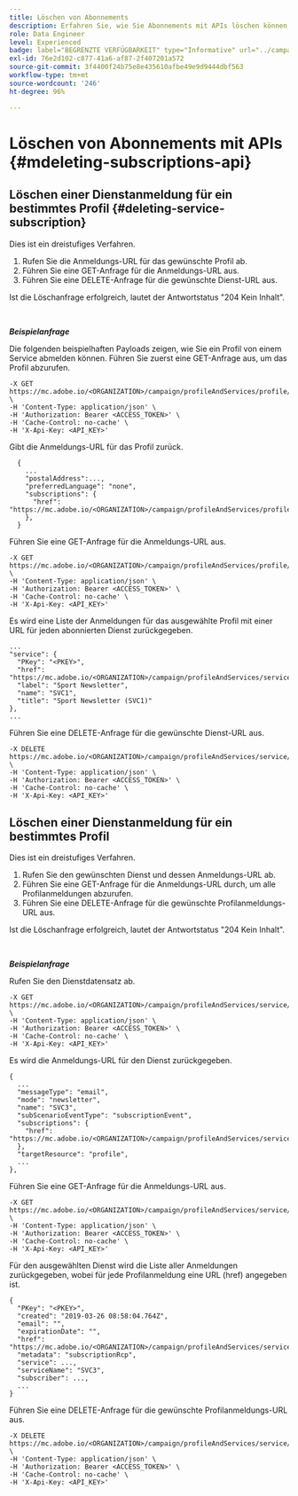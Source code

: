 ```yaml
---
title: Löschen von Abonnements
description: Erfahren Sie, wie Sie Abonnements mit APIs löschen können
role: Data Engineer
level: Experienced
badge: label="BEGRENZTE VERFÜGBARKEIT" type="Informative" url="../campaign-standard-migration-home.md" tooltip="Auf Campaign Standard migrierte Benutzer beschränkt"
exl-id: 76e2d102-c877-41a6-af87-2f407201a572
source-git-commit: 3f4400f24b75e8e435610afbe49e9d9444dbf563
workflow-type: tm+mt
source-wordcount: '246'
ht-degree: 96%

---
```


# Löschen von Abonnements mit APIs {#mdeleting-subscriptions-api}

<!--NOTE TO WRITER: There are two duplicate headings that seem to have the same content. Delete one? Rename if different?-->

## Löschen einer Dienstanmeldung für ein bestimmtes Profil {#deleting-service-subscription}

Dies ist ein dreistufiges Verfahren.

1. Rufen Sie die Anmeldungs-URL für das gewünschte Profil ab.
1. Führen Sie eine GET-Anfrage für die Anmeldungs-URL aus.
1. Führen Sie eine DELETE-Anfrage für die gewünschte Dienst-URL aus.

Ist die Löschanfrage erfolgreich, lautet der Antwortstatus &quot;204 Kein Inhalt&quot;.

<br/>

***Beispielanfrage***

Die folgenden beispielhaften Payloads zeigen, wie Sie ein Profil von einem Service abmelden können. Führen Sie zuerst eine GET-Anfrage aus, um das Profil abzurufen.

```
-X GET https://mc.adobe.io/<ORGANIZATION>/campaign/profileAndServices/profile/<PKEY> \
-H 'Content-Type: application/json' \
-H 'Authorization: Bearer <ACCESS_TOKEN>' \
-H 'Cache-Control: no-cache' \
-H 'X-Api-Key: <API_KEY>'
```

Gibt die Anmeldungs-URL für das Profil zurück.

```
  {
    ...
    "postalAddress":...,
    "preferredLanguage": "none",
    "subscriptions": {
      "href": "https://mc.adobe.io/<ORGANIZATION>/campaign/profileAndServices/profile/<PKEY>/subscriptions/"
    },
  }
```

Führen Sie eine GET-Anfrage für die Anmeldungs-URL aus.

```
-X GET https://mc.adobe.io/<ORGANIZATION>/campaign/profileAndServices/profile/<PKEY>/subscriptions \
-H 'Content-Type: application/json' \
-H 'Authorization: Bearer <ACCESS_TOKEN>' \
-H 'Cache-Control: no-cache' \
-H 'X-Api-Key: <API_KEY>'
```

Es wird eine Liste der Anmeldungen für das ausgewählte Profil mit einer URL für jeden abonnierten Dienst zurückgegeben.

```
...
"service": {
  "PKey": "<PKEY>",
  "href": "https://mc.adobe.io/<ORGANIZATION>/campaign/profileAndServices/service/<PKEY>",
  "label": "Sport Newsletter",
  "name": "SVC1",
  "title": "Sport Newsletter (SVC1)"
},
...
```

Führen Sie eine DELETE-Anfrage für die gewünschte Dienst-URL aus.

```
-X DELETE https://mc.adobe.io/<ORGANIZATION>/campaign/profileAndServices/service/<PKEY> \
-H 'Content-Type: application/json' \
-H 'Authorization: Bearer <ACCESS_TOKEN>' \
-H 'Cache-Control: no-cache' \
-H 'X-Api-Key: <API_KEY>'
```

<!-- + réponse -->

## Löschen einer Dienstanmeldung für ein bestimmtes Profil

Dies ist ein dreistufiges Verfahren.

1. Rufen Sie den gewünschten Dienst und dessen Anmeldungs-URL ab.
1. Führen Sie eine GET-Anfrage für die Anmeldungs-URL durch, um alle Profilanmeldungen abzurufen.
1. Führen Sie eine DELETE-Anfrage für die gewünschte Profilanmeldungs-URL aus.

Ist die Löschanfrage erfolgreich, lautet der Antwortstatus &quot;204 Kein Inhalt&quot;.

<br/>

***Beispielanfrage***

Rufen Sie den Dienstdatensatz ab.

```
-X GET https://mc.adobe.io/<ORGANIZATION>/campaign/profileAndServices/service/<PKEY> \
-H 'Content-Type: application/json' \
-H 'Authorization: Bearer <ACCESS_TOKEN>' \
-H 'Cache-Control: no-cache' \
-H 'X-Api-Key: <API_KEY>'
```

Es wird die Anmeldungs-URL für den Dienst zurückgegeben.

```
{
  ...
  "messageType": "email",
  "mode": "newsletter",
  "name": "SVC3",
  "subScenarioEventType": "subscriptionEvent",
  "subscriptions": {
    "href": "https://mc.adobe.io/<ORGANIZATION>/campaign/profileAndServices/service/<PKEY>/subscriptions/"
  },
  "targetResource": "profile",
  ...
},
```

Führen Sie eine GET-Anfrage für die Anmeldungs-URL aus.

```
-X GET https://mc.adobe.io/<ORGANIZATION>/campaign/profileAndServices/service/<PKEY>/subscriptions \
-H 'Content-Type: application/json' \
-H 'Authorization: Bearer <ACCESS_TOKEN>' \
-H 'Cache-Control: no-cache' \
-H 'X-Api-Key: <API_KEY>'
```

Für den ausgewählten Dienst wird die Liste aller Anmeldungen zurückgegeben, wobei für jede Profilanmeldung eine URL (href) angegeben ist.

```
{
  "PKey": "<PKEY>",
  "created": "2019-03-26 08:58:04.764Z",
  "email": "",
  "expirationDate": "",
  "href": "https://mc.adobe.io/<ORGANIZATION>/campaign/profileAndServices/service/<PKEY>/subscriptions/<PKEY>",
  "metadata": "subscriptionRcp",
  "service": ...,
  "serviceName": "SVC3",
  "subscriber": ...,
  ...
}
```

Führen Sie eine DELETE-Anfrage für die gewünschte Profilanmeldungs-URL aus.

```
-X DELETE https://mc.adobe.io/<ORGANIZATION>/campaign/profileAndServices/service/<PKEY>/subscriptions/<PKEY> \
-H 'Content-Type: application/json' \
-H 'Authorization: Bearer <ACCESS_TOKEN>' \
-H 'Cache-Control: no-cache' \
-H 'X-Api-Key: <API_KEY>'
```

<!-- + réponse -->
